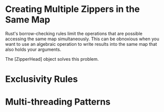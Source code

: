 # Creating Multiple Zippers in the Same Map

Rust's borrow-checking rules limit the operations that are possible accessing the same map simultaneously.  This can be obnoxious when you want to use an algebraic operation to write results into the same map that also holds your arguments.

The [ZipperHead] object solves this problem.

# Exclusivity Rules



# Multi-threading Patterns

